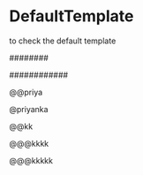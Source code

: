 # DefaultTemplate
to check the default template

########


############

@@priya

@priyanka

@@kk

@@@kkkk



@@@kkkkk